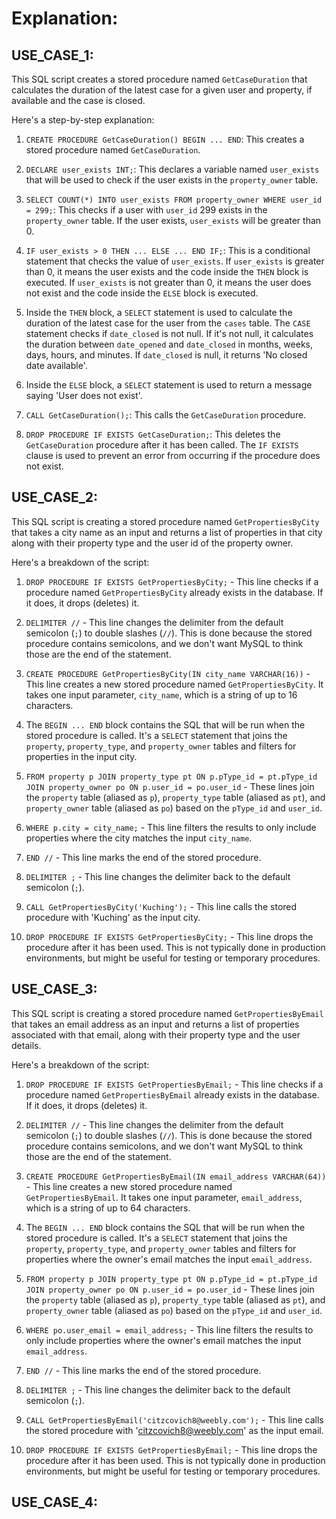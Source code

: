 # **Explanation:**

## USE_CASE_1:

This SQL script creates a stored procedure named `GetCaseDuration` that calculates the duration of the latest case for a given user and property, if available and the case is closed.

Here's a step-by-step explanation:

1. `CREATE PROCEDURE GetCaseDuration() BEGIN ... END`: This creates a stored procedure named `GetCaseDuration`.

2. `DECLARE user_exists INT;`: This declares a variable named `user_exists` that will be used to check if the user exists in the `property_owner` table.

3. `SELECT COUNT(*) INTO user_exists FROM property_owner WHERE user_id = 299;`: This checks if a user with `user_id` 299 exists in the `property_owner` table. If the user exists, `user_exists` will be greater than 0.

4. `IF user_exists > 0 THEN ... ELSE ... END IF;`: This is a conditional statement that checks the value of `user_exists`. If `user_exists` is greater than 0, it means the user exists and the code inside the `THEN` block is executed. If `user_exists` is not greater than 0, it means the user does not exist and the code inside the `ELSE` block is executed.

5. Inside the `THEN` block, a `SELECT` statement is used to calculate the duration of the latest case for the user from the `cases` table. The `CASE` statement checks if `date_closed` is not null. If it's not null, it calculates the duration between `date_opened` and `date_closed` in months, weeks, days, hours, and minutes. If `date_closed` is null, it returns 'No closed date available'.

6. Inside the `ELSE` block, a `SELECT` statement is used to return a message saying 'User does not exist'.

7. `CALL GetCaseDuration();`: This calls the `GetCaseDuration` procedure.

8. `DROP PROCEDURE IF EXISTS GetCaseDuration;`: This deletes the `GetCaseDuration` procedure after it has been called. The `IF EXISTS` clause is used to prevent an error from occurring if the procedure does not exist.


## USE_CASE_2:

This SQL script is creating a stored procedure named `GetPropertiesByCity` that takes a city name as an input and returns a list of properties in that city along with their property type and the user id of the property owner.

Here's a breakdown of the script:

1. `DROP PROCEDURE IF EXISTS GetPropertiesByCity;` - This line checks if a procedure named `GetPropertiesByCity` already exists in the database. If it does, it drops (deletes) it.

2. `DELIMITER //` - This line changes the delimiter from the default semicolon (`;`) to double slashes (`//`). This is done because the stored procedure contains semicolons, and we don't want MySQL to think those are the end of the statement.

3. `CREATE PROCEDURE GetPropertiesByCity(IN city_name VARCHAR(16))` - This line creates a new stored procedure named `GetPropertiesByCity`. It takes one input parameter, `city_name`, which is a string of up to 16 characters.

4. The `BEGIN ... END` block contains the SQL that will be run when the stored procedure is called. It's a `SELECT` statement that joins the `property`, `property_type`, and `property_owner` tables and filters for properties in the input city.

5. `FROM property p JOIN property_type pt ON p.pType_id = pt.pType_id JOIN property_owner po ON p.user_id = po.user_id` - These lines join the `property` table (aliased as `p`), `property_type` table (aliased as `pt`), and `property_owner` table (aliased as `po`) based on the `pType_id` and `user_id`.

6. `WHERE p.city = city_name;` - This line filters the results to only include properties where the city matches the input `city_name`.

7. `END //` - This line marks the end of the stored procedure.

8. `DELIMITER ;` - This line changes the delimiter back to the default semicolon (`;`).

9. `CALL GetPropertiesByCity('Kuching');` - This line calls the stored procedure with 'Kuching' as the input city.

10. `DROP PROCEDURE IF EXISTS GetPropertiesByCity;` - This line drops the procedure after it has been used. This is not typically done in production environments, but might be useful for testing or temporary procedures.

## USE_CASE_3:

This SQL script is creating a stored procedure named `GetPropertiesByEmail` that takes an email address as an input and returns a list of properties associated with that email, along with their property type and the user details.

Here's a breakdown of the script:

1. `DROP PROCEDURE IF EXISTS GetPropertiesByEmail;` - This line checks if a procedure named `GetPropertiesByEmail` already exists in the database. If it does, it drops (deletes) it.

2. `DELIMITER //` - This line changes the delimiter from the default semicolon (`;`) to double slashes (`//`). This is done because the stored procedure contains semicolons, and we don't want MySQL to think those are the end of the statement.

3. `CREATE PROCEDURE GetPropertiesByEmail(IN email_address VARCHAR(64))` - This line creates a new stored procedure named `GetPropertiesByEmail`. It takes one input parameter, `email_address`, which is a string of up to 64 characters.

4. The `BEGIN ... END` block contains the SQL that will be run when the stored procedure is called. It's a `SELECT` statement that joins the `property`, `property_type`, and `property_owner` tables and filters for properties where the owner's email matches the input `email_address`.

5. `FROM property p JOIN property_type pt ON p.pType_id = pt.pType_id JOIN property_owner po ON p.user_id = po.user_id` - These lines join the `property` table (aliased as `p`), `property_type` table (aliased as `pt`), and `property_owner` table (aliased as `po`) based on the `pType_id` and `user_id`.

6. `WHERE po.user_email = email_address;` - This line filters the results to only include properties where the owner's email matches the input `email_address`.

7. `END //` - This line marks the end of the stored procedure.

8. `DELIMITER ;` - This line changes the delimiter back to the default semicolon (`;`).

9. `CALL GetPropertiesByEmail('citzcovich8@weebly.com');` - This line calls the stored procedure with 'citzcovich8@weebly.com' as the input email.

10. `DROP PROCEDURE IF EXISTS GetPropertiesByEmail;` - This line drops the procedure after it has been used. This is not typically done in production environments, but might be useful for testing or temporary procedures.

## USE_CASE_4:
